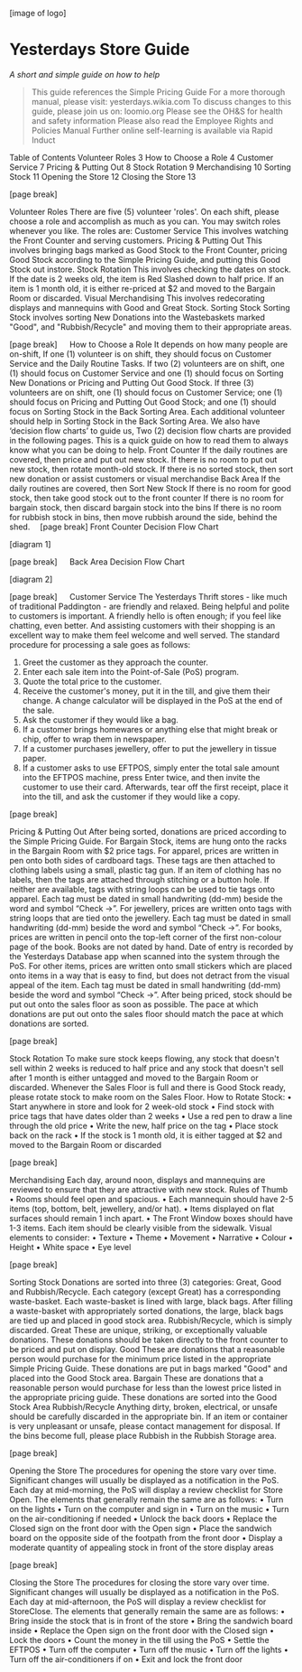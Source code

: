 [image of logo]

# Yesterdays Store Guide

*A short and simple guide on how to help*




>This guide references the Simple Pricing Guide
>For a more thorough manual, please visit: yesterdays.wikia.com
>To discuss changes to this guide, please join us on: loomio.org
>Please see the OH&S for health and safety information
>Please also read the Employee Rights and Policies Manual
>Further online self-learning is available via Rapid Induct

Table of Contents
Volunteer Roles	3
How to Choose a Role	4
Customer Service	7
Pricing & Putting Out	8
Stock Rotation	9
Merchandising	10
Sorting Stock	11
Opening the Store	12
Closing the Store	13





[page break]




Volunteer Roles
There are five (5) volunteer 'roles'. On each shift, please choose a role and accomplish as much as you can. You may switch roles whenever you like. The roles are:
Customer Service
This involves watching the Front Counter and serving customers.
Pricing & Putting Out
This involves bringing bags marked as Good Stock to the Front Counter, pricing Good Stock according to the Simple Pricing Guide, and putting this Good Stock out instore. 
Stock Rotation
This involves checking the dates on stock. If the date is 2 weeks old, the item is Red Slashed down to half price. If an item is 1 month old, it is either re-priced at $2 and moved to the Bargain Room or discarded.
Visual Merchandising
This involves redecorating displays and mannequins with Good and Great Stock.
Sorting Stock
Sorting Stock involves sorting New Donations into the Wastebaskets marked "Good", and "Rubbish/Recycle" and moving them to their appropriate areas.

[page break]
 
How to Choose a Role
It depends on how many people are on-shift, 
If one (1) volunteer is on shift, they should focus on Customer Service and the Daily Routine Tasks.
If two (2) volunteers are on shift, one (1) should focus on Customer Service and one (1) should focus on Sorting New Donations or Pricing and Putting Out Good Stock.
If three (3) volunteers are on shift, one (1) should focus on Customer Service; one (1) should focus on Pricing and Putting Out Good Stock; and one (1) should focus on Sorting Stock in the Back Sorting Area.
Each additional volunteer should help in Sorting Stock in the Back Sorting Area.
We also have ‘decision flow charts’ to guide us,
Two (2) decision flow charts are provided in the following pages. This is a quick guide on how to read them to always know what you can be doing to help.
Front Counter
If the daily routines are covered, then price and put out new stock.
If there is no room to put out new stock, then rotate month-old stock.
If there is no sorted stock, then sort new donation or assist customers or visual merchandise
Back Area
If the daily routines are covered, then Sort New Stock
If there is no room for good stock, then take good stock out to the front counter
If there is no room for bargain stock, then discard bargain stock into the bins
If there is no room for rubbish stock in bins, then move rubbish around the side, behind the shed. 
[page break]
Front Counter Decision Flow Chart

[diagram 1]

[page break]
 
Back Area Decision Flow Chart

[diagram 2]

[page break]
 
Customer Service
The Yesterdays Thrift stores - like much of traditional Paddington - are friendly and relaxed. Being helpful and polite to customers is important. 
A friendly hello is often enough; if you feel like chatting, even better. And assisting customers with their shopping is an excellent way to make them feel welcome and well served.
The standard procedure for processing a sale goes as follows:
1.	Greet the customer as they approach the counter.
2.	Enter each sale item into the Point-of-Sale (PoS) program.
3.	Quote the total price to the customer.
4.	Receive the customer's money, put it in the till, and give them their change. A change calculator will be displayed in the PoS at the end of the sale.
5.	Ask the customer if they would like a bag.
6.	If a customer brings homewares or anything else that might break or chip, offer to wrap them in newspaper.
7.	If a customer purchases jewellery, offer to put the jewellery in tissue paper.
8.	If a customer asks to use EFTPOS, simply enter the total sale amount into the EFTPOS machine, press Enter twice, and then invite the customer to use their card. Afterwards, tear off the first receipt, place it into the till, and ask the customer if they would like a copy.

[page break]

Pricing & Putting Out
After being sorted, donations are priced according to the Simple Pricing Guide.
For Bargain Stock, items are hung onto the racks in the Bargain Room with $2 price tags.
For apparel, prices are written in pen onto both sides of cardboard tags. These tags are then attached to clothing labels using a small, plastic tag gun. If an item of clothing has no labels, then the tags are attached through stitching or a button hole. If neither are available, tags with string loops can be used to tie tags onto apparel. Each tag must be dated in small handwriting (dd-mm) beside the word and symbol “Check ->”.
For jewellery, prices are written onto tags with string loops that are tied onto the jewellery. Each tag must be dated in small handwriting (dd-mm) beside the word and symbol “Check ->”.
For books, prices are written in pencil onto the top-left corner of the first non-colour page of the book. Books are not dated by hand. Date of entry is recorded by the Yesterdays Database app when scanned into the system through the PoS.
For other items, prices are written onto small stickers which are placed onto items in a way that is easy to find, but does not detract from the visual appeal of the item. Each tag must be dated in small handwriting (dd-mm) beside the word and symbol “Check ->”.
After being priced, stock should be put out onto the sales floor as soon as possible. The pace at which donations are put out onto the sales floor should match the pace at which donations are sorted.

[page break]

Stock Rotation
To make sure stock keeps flowing, any stock that doesn't sell within 2 weeks is reduced to half price and any stock that doesn't sell after 1 month is either untagged and moved to the Bargain Room or discarded.
Whenever the Sales Floor is full and there is Good Stock ready, please rotate stock to make room on the Sales Floor.
How to Rotate Stock:
•	Start anywhere in store and look for 2 week-old stock
•	Find stock with price tags that have dates older than 2 weeks
•	Use a red pen to draw a line through the old price
•	Write the new, half price on the tag
•	Place stock back on the rack
•	If the stock is 1 month old, it is either tagged at $2 and moved to the Bargain Room or discarded




[page break]



Merchandising
Each day, around noon, displays and mannequins are reviewed to ensure that they are attractive with new stock.
Rules of Thumb
•	Rooms should feel open and spacious.
•	Each mannequin should have 2-5 items (top, bottom, belt, jewellery, and/or hat). 
•	Items displayed on flat surfaces should remain 1 inch apart.
•	The Front Window boxes should have 1-3 items. Each item should be clearly visible from the sidewalk.
Visual elements to consider:
•	Texture
•	Theme
•	Movement
•	Narrative
•	Colour
•	Height
•	White space
•	Eye level


[page break]

Sorting Stock
Donations are sorted into three (3) categories: Great, Good and Rubbish/Recycle. Each category (except Great) has a corresponding waste-basket. Each waste-basket is lined with large, black bags. After filling a waste-basket with appropriately sorted donations, the large, black bags are tied up and placed in good stock area.  Rubbish/Recycle, which is simply discarded.
Great
These are unique, striking, or exceptionally valuable donations. These donations should be taken directly to the front counter to be priced and put on display.
Good
These are donations that a reasonable person would purchase for the minimum price listed in the appropriate Simple Pricing Guide. These donations are put in bags marked "Good" and placed into the Good Stock area.
Bargain
These are donations that a reasonable person would purchase for less than the lowest price listed in the appropriate pricing guide. These donations are sorted into the Good Stock Area
Rubbish/Recycle
Anything dirty, broken, electrical, or unsafe should be carefully discarded in the appropriate bin. If an item or container is very unpleasant or unsafe, please contact management for disposal. If the bins become full, please place Rubbish in the Rubbish Storage area.

[page break]

Opening the Store
The procedures for opening the store vary over time. Significant changes will usually be displayed as a notification in the PoS. Each day at mid-morning, the PoS will display a review checklist for Store Open.
The elements that generally remain the same are as follows:
•	Turn on the lights
•	Turn on the computer and sign in
•	Turn on the music
•	Turn on the air-conditioning if needed
•	Unlock the back doors
•	Replace the Closed sign on the front door with the Open sign
•	Place the sandwich board on the opposite side of the footpath from the front door
•	Display a moderate quantity of appealing stock in front of the store display areas




[page break]


Closing the Store
The procedures for closing the store vary over time. Significant changes will usually be displayed as a notification in the PoS. Each day at mid-afternoon, the PoS will display a review checklist for StoreClose.
The elements that generally remain the same are as follows:
•	Bring inside the stock that is in front of the store
•	Bring the sandwich board inside
•	Replace the Open sign on the front door with the Closed sign
•	Lock the doors
•	Count the money in the till using the PoS
•	Settle the EFTPOS
•	Turn off the computer
•	Turn off the music
•	Turn off the lights
•	Turn off the air-conditioners if on
•	Exit and lock the front door
